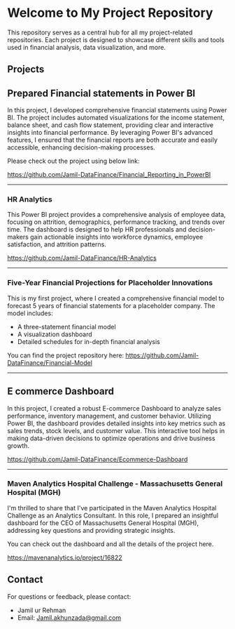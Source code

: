 # Welcome to My Project Repository

This repository serves as a central hub for all my project-related repositories. Each project is designed to showcase different skills and tools used in financial analysis, data visualization, and more.

## Projects

## Prepared Financial statements in Power BI 

In this project, I developed comprehensive financial statements using Power BI. The project includes automated visualizations for the income statement, balance sheet, and cash flow statement, providing clear and interactive insights into financial performance. By leveraging Power BI's advanced features, I ensured that the financial reports are both accurate and easily accessible, enhancing decision-making processes. 


Please check out the project using below link:

https://github.com/Jamil-DataFinance/Financial_Reporting_in_PowerBI

---
### HR Analytics
This Power BI project provides a comprehensive analysis of employee data, focusing on attrition, demographics, performance tracking, and trends over time. The dashboard is designed to help HR professionals and decision-makers gain actionable insights into workforce dynamics, employee satisfaction, and attrition patterns.

https://github.com/Jamil-DataFinance/HR-Analytics


---
### Five-Year Financial Projections for Placeholder Innovations

This is my first project, where I created a comprehensive financial model to forecast 5 years of financial statements for a placeholder company. The model includes:

- A three-statement financial model
- A visualization dashboard
- Detailed schedules for in-depth financial analysis

You can find the project repository here: https://github.com/Jamil-DataFinance/Financial-Model

---


## E commerce Dashboard 

In this project, I created a robust E-commerce Dashboard to analyze sales performance, inventory management, and customer behavior. Utilizing Power BI, the dashboard provides detailed insights into key metrics such as sales trends, stock levels, and customer value. This interactive tool helps in making data-driven decisions to optimize operations and drive business growth.


https://github.com/Jamil-DataFinance/Ecommerce-Dashboard

---

### Maven Analytics Hospital Challenge - Massachusetts General Hospital (MGH)

I'm thrilled to share that I've participated in the Maven Analytics Hospital Challenge as an Analytics Consultant. In this role, I prepared an insightful dashboard for the CEO of Massachusetts General Hospital (MGH), addressing key questions and providing strategic insights.

You can check out the dashboard and all the details of the project here.

https://mavenanalytics.io/project/16822


## Contact

For questions or feedback, please contact:
- Jamil ur Rehman
- Email: Jamil.akhunzada@gmail.com
